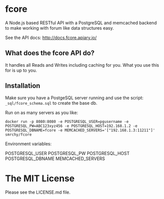 fcore
=====

A Node.js based RESTful API with a PostgreSQL and memcached backend to make working with forum like data structures easy.


See the API docs: http://docs.fcore.apiary.io/

## What does the fcore API do?

It handles all Reads and Writes including caching for you. What you use this for is up to you. 

## Installation

Make sure you have a PostgeSQL server running and use the script: `_sql/fcore_schema.sql` to create the base db.

Run on as many servers as you like:

`docker run -p 8080:8080 -e POSTGRESQL_USER=pgusername -e POSTGRESQL_PW=ABC123xyz456 -e POSTGRESQL_HOST=192.168.1.2 -e POSTGRESQL_DBNAME=fcore -e MEMCACHED_SERVERS='["192.168.1.3:11211"]' smrchy/fcore`

Environment variables:

POSTGRESQL_USER
POSTGRESQL_PW
POSTGRESQL_HOST
POSTGRESQL_DBNAME
MEMCACHED_SERVERS


# The MIT License

Please see the LICENSE.md file.
